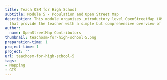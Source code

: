```yaml
---
title: Teach OSM for High School
subtitle: Module 5 - Population and Open Street Map
description: This module organizes introductory level OpenStreetMap (OSM) resources
  that provide the teacher with a simple but comprehensive overview of the OSM project.
author:
  name: OpenStreetMap Contributors
thumbnail: teachosm-for-high-school-5.png
preparation-time: 1
project-time: 1
project: ''
url: teachosm-for-high-school-5
tags:
- Mapping
- GIS
---
```


